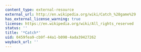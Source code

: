 ```yaml
---
content_type: external-resource
external_url: http://en.wikipedia.org/wiki/Catch_%28game%29
has_external_license_warning: true
license: https://en.wikipedia.org/wiki/All_rights_reserved
status: ''
title: '*Catch*'
uid: 0459fea9-cb9f-44a1-b090-4ada39427262
wayback_url: ''
---
```

